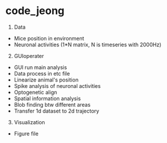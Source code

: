 # code_jeong
1. Data 
- Mice position in environment
- Neuronal activities (1*N matrix, N is timeseries with 2000Hz)

2. GUIoperater
- GUI run main analysis 
- Data process in etc file
- Linearize animal's position
- Spike analysis of neuronal activities
- Optogenetic align 
- Spatial information analysis
- Blob finding btw different areas
- Transfer 1d dataset to 2d trajectory 

3. Visualization
- Figure file
